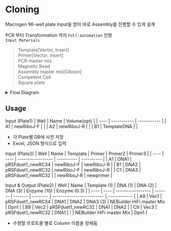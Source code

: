 # Cloning

Macrogen 96-well plate Input을 받아 바로 Assembly를 진행할 수 있게 설계  

PCR 부터 Transformation 까지 `Full-automation` 진행  
`Input Materials`
> Template[Vector, Insert]  
> Primer[Vector, Insert]  
> PCR master mix  
> Magnetic Bead  
> Assembly master mix[Gibson]  
> Competent Cell  
> Square plate

<details>

<summary>Flow Diagram</summary>

```mermaid
flowchart TB
    classDef Input stroke:#0f0

    subgraph Insert PCR
        A1[Template] --> PCR{PCR}
        B1[Primer] --> PCR{PCR}
    end
    subgraph Vector PCR
        A2[Template] --> PCR1{PCR}
        B2[Primer] --> PCR1{PCR}
    end

    subgraph PCR Purification
        PCR --> Insert
        PCR1 --> Vector
        Bead[Magnetic Bead]:::Input --> A
        Vector --> A{Purification}
        Insert --> A
    end

    subgraph Gibson
        A --> |Dilute & Pooling| B[Purified\nDNA]
        B --> D{Assembly}
        C[Gibson Mix]:::Input --> D
    end

    D .-> |Alram| TF{Transformation}
    CP[CP cell] .-> TF
    TF ==> F[Colony Plotting]
```

</details>

## Usage

Input (Plate1)
| Well | Name        | Volume(opt) |
| ---- | ----------- | ----------- |
| A1   | newRiboJ-F  |             |
| A2   | newRiboJ-R  |             |
| B1   | TemplateDNA |             |
- 각 Plate별 DB에 사전 저장    
- Excel, JSON 형식으로 입력

Input (Plate2)
| Well | Name | Template          | Primer     | Primer2    | Primer3   |
| ---- | ---- | ----------------- | ---------- | ---------- |
| A1   | DNA1 | pRSFduet1_newRC34 | newRiboJ-F | newRiboJ-R |
| B1   | DNA2 | pRSFduet1_newRC32 | newRiboJ-F | newRiboJ-R |
| C1   | DNA3 | pRSFduet1_newRC32 |            | newRiboJ-R | newprimer |

Input & Output (Plate2)
| Well | Name | Template (1)      | DNA (1) | DNA (2) | DNA (3)  | Enzyme (10)               | Enzyme (0.3) |
| ---- | ---- | ----------------- | ------- | ------- | -------- | ------------------------- | ------------ |
| A9   | Vec1 | pRSFduet1_newRC34 | DNA1    | DNA2    | DNA3 (3) | NEBuilder HiFi master Mix | Dpn1         |
| B9   | Vec2 | pRSFduet1_newRC32 | DNA1    | DNA2    |
| C9   | Vec3 | pRSFduet1_newRC32 | DNA1    |         |          | NEBuilder HiFi master Mix | Dpn1         |
- 수행할 프로토콜 별로 Column 이름을 정해둠